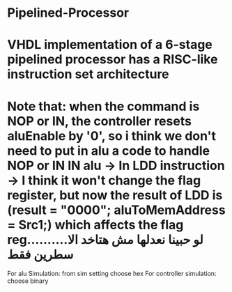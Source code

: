 # Pipelined-Processor
VHDL implementation of a 6-stage pipelined processor has a RISC-like instruction set architecture
===============================
Note that:
when the command is NOP or IN, the controller resets aluEnable by '0', so i think we don't need to put in alu a code to handle NOP or IN
IN alu -> In LDD instruction -> I think it won't change the flag register, 
but now the result of LDD is (result = "0000"; aluToMemAddress = Src1;) which affects the flag reg..........لو حبينا نعدلها مش هتاخد الا سطرين فقط
===============================
For alu Simulation:
from sim setting choose hex 
For controller simulation:
choose binary 
